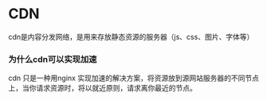 # CDN
cdn是内容分发网络，是用来存放静态资源的服务器（js、css、图片、字体等）
### 为什么cdn可以实现加速
cdn 只是一种用nginx 实现加速的解决方案，将资源放到源网站服务器的不同节点上，当你请求资源时，将以就近原则，请求离你最近的节点。
